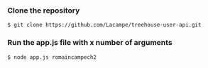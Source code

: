 ### Clone the repository
```
$ git clone https://github.com/Lacampe/treehouse-user-api.git
```

### Run the app.js file with x number of arguments
```
$ node app.js romaincampech2
```
